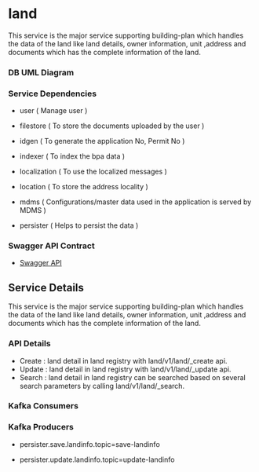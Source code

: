 
# land

This service is the major service supporting building-plan which handles the data of the land like land details, owner information, unit ,address and documents which has the complete information of the land.

### DB UML Diagram



### Service Dependencies

- user  ( Manage user )

- filestore ( To store the documents uploaded by the user )

- idgen ( To generate the application No, Permit No )

- indexer ( To index the bpa data )

- localization ( To use the localized messages )

- location ( To store the address locality )

- mdms ( Configurations/master data used in the application is served by MDMS )

- persister ( Helps to persist the data )

### Swagger API Contract

- [Swagger API](https://github.com/egovernments/municipal-services/blob/master/docs/bpa/bpa-service.yaml)

## Service Details

This service is the major service supporting building-plan which handles the data of the land like land details, owner information, unit ,address and documents which has the complete information of the land.

### API Details
- Create : land detail in land registry with land/v1/land/_create api.
- Update : land detail in land registry with land/v1/land/_update api. 
- Search : land detail in land registry can be searched based on several search parameters by calling land/v1/land/_search.

### Kafka Consumers


### Kafka Producers
- persister.save.landinfo.topic=save-landinfo

- persister.update.landinfo.topic=update-landinfo

